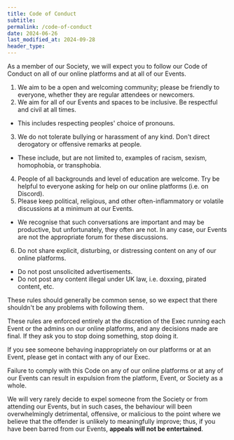```yaml
---
title: Code of Conduct
subtitle: 
permalink: /code-of-conduct
date: 2024-06-26
last_modified_at: 2024-09-28
header_type:
---
```


As a member of our Society, we will expect you to follow our Code of Conduct on all of our online platforms and at all of our Events.



1. We aim to be a open and welcoming community; please be friendly to everyone, whether they are regular attendees or newcomers.
2. We aim for all of our Events and spaces to be inclusive. Be respectful and civil at all times.
  * This includes respecting peoples' choice of pronouns.
3. We do not tolerate bullying or harassment of any kind. Don't direct derogatory or offensive remarks at people.
  * These include, but are not limited to, examples of racism, sexism, homophobia, or transphobia.
4. People of all backgrounds and level of education are welcome. Try be helpful to everyone asking for help on our online platforms (i.e. on Discord).
5. Please keep political, religious, and other often-inflammatory or volatile discussions at a minimum at our Events.
  * We recognise that such conversations are important and may be productive, but unfortunately, they often are not. In any case, our Events are not the appropriate forum for these discussions.
6. Do not share explicit, disturbing, or distressing content on any of our online platforms.
  * Do not post unsolicited advertisements.
  * Do not post any content illegal under UK law, i.e. doxxing, pirated content, etc.



These rules should generally be common sense, so we expect that there shouldn't be any problems with following them.

These rules are enforced entirely at the discretion of the Exec running each Event or the admins on our online platforms, and any decisions made are final. If they ask you to stop doing something, stop doing it.

If you see someone behaving inappropriately on our platforms or at an Event, please get in contact with any of our Exec.

Failure to comply with this Code on any of our online platforms or at any of our Events can result in expulsion from the platform, Event, or Society as a whole.

We will very rarely decide to expel someone from the Society or from attending our Events, but in such cases, the behaviour will been overwhelmingly detrimental, offensive, or malicious to the point where we believe that the offender is unlikely to meaningfully improve; thus, if you have been barred from our Events, **appeals will not be entertained**.

